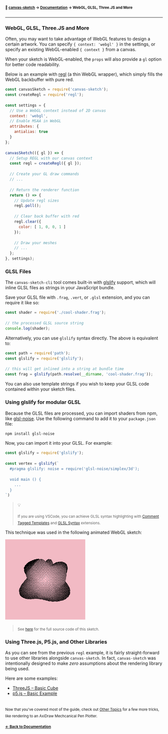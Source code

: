 #### <sup>:closed_book: [canvas-sketch](../README.md) → [Documentation](./README.md) → WebGL, GLSL, Three.JS and More</sup>

---

### WebGL, GLSL, Three.JS and More

Often, you may want to take advantage of WebGL features to design a certain artwork. You can specify `{ context: 'webgl' }` in the settings, or specify an existing WebGL-enabled `{ context }` from a canvas.

When your sketch is WebGL-enabled, the `props` will also provide a `gl` option for better code readability.

Below is an example with [regl](https://github.com/regl-project/regl) (a thin WebGL wrapper), which simply fills the WebGL backbuffer with pure red.

```js
const canvasSketch = require('canvas-sketch');
const createRegl = require('regl');

const settings = {
  // Use a WebGL context instead of 2D canvas
  context: 'webgl',
  // Enable MSAA in WebGL
  attributes: {
    antialias: true
  }
};

canvasSketch(({ gl }) => {
  // Setup REGL with our canvas context
  const regl = createRegl({ gl });

  // Create your GL draw commands
  // ...

  // Return the renderer function
  return () => {
    // Update regl sizes
    regl.poll();

    // Clear back buffer with red
    regl.clear({
      color: [ 1, 0, 0, 1 ]
    });

    // Draw your meshes
    // ...
  };
}, settings);
```

### GLSL Files

The `canvas-sketch-cli` tool comes built-in with [glslify](https://github.com/glslify/glslify) support, which will inline GLSL files as strings in your JavaScript bundle.

Save your GLSL file with `.frag`, `.vert`, or `.glsl` extension, and you can require it like so:

```js
const shader = require('./cool-shader.frag');

// the processed GLSL source string
console.log(shader);
```

Alternatively, you can use `glslify` syntax directly. The above is equivalent to:

```js
const path = require('path');
const glslify = require('glslify');

// this will get inlined into a string at bundle time
const frag = glslify(path.resolve(__dirname, 'cool-shader.frag'));
```

You can also use template strings if you wish to keep your GLSL code contained within your sketch files.

### Using glslify for modular GLSL

Because the GLSL files are processed, you can import shaders from npm, like [glsl-noise](https://github.com/hughsk/glsl-noise). Use the following command to add it to your `package.json` file:

```sh
npm install glsl-noise
```

Now, you can import it into your GLSL. For example:

```js
const glslify = require('glslify');

const vertex = glslify(`
  #pragma glslify: noise = require('glsl-noise/simplex/3d');

  void main () {
    ...
  }
`)
```

> :bulb:
>
> <sub>If you are using VSCode, you can achieve GLSL syntax highlighting with [Comment Tagged Templates](https://marketplace.visualstudio.com/items?itemName=bierner.comment-tagged-templates) and [GLSL Syntax](https://marketplace.visualstudio.com/items?itemName=slevesque.shader) extensions.</sub>

This technique was used in the following animated WebGL sketch:

![blob](assets/images/blob.gif)

> <sub>See [here](../examples/animated-regl-dither-blob.js) for the full source code of this sketch.</sub>

<a name="threejs"></a>

### Using Three.js, P5.js, and Other Libraries

As you can see from the previous `regl` example, it is fairly straight-forward to use other libraries alongside `canvas-sketch`. In fact, `canvas-sketch` was intentionally designed to make *zero* assumptions about the rendering library being used.

Here are some examples:

- [ThreeJS – Basic Cube](../examples/animated-three-basic-cube.js)
- [p5.js – Basic Example](../examples/animated-p5.js)

## 

<sub>Now that you've covered most of the guide, check out [Other Topics](./other-topics.md) for a few more tricks, like rendering to an AxiDraw Mechcanical Pen Plotter.</sub>

#### <sup>[← Back to Documentation](./README.md)